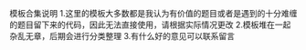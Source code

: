 模板合集说明
 1.这里的模板大多数都是我认为有价值的题目或者是遇到的十分难缠的题目留下来的代码，因此无法直接使用，请根据实际情况更改
 2.模板堆在一起杂乱无章，后期会进行分类整理
 3.有什么好的意见可以联系留言
